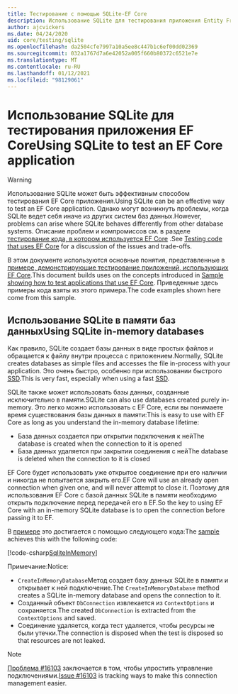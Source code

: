 ```yaml
---
title: Тестирование с помощью SQLite-EF Core
description: Использование SQLite для тестирования приложения Entity Framework Core
author: ajcvickers
ms.date: 04/24/2020
uid: core/testing/sqlite
ms.openlocfilehash: da2504cfe7997a10a5ee8c447b1c6ef00dd02369
ms.sourcegitcommit: 032a1767d7a6e42052a005f660b80372c6521e7e
ms.translationtype: MT
ms.contentlocale: ru-RU
ms.lasthandoff: 01/12/2021
ms.locfileid: "98129061"
---
```

# <a name="using-sqlite-to-test-an-ef-core-application"></a><span data-ttu-id="4aa66-103">Использование SQLite для тестирования приложения EF Core</span><span class="sxs-lookup"><span data-stu-id="4aa66-103">Using SQLite to test an EF Core application</span></span>

> [!WARNING]
> <span data-ttu-id="4aa66-104">Использование SQLite может быть эффективным способом тестирования EF Core приложения.</span><span class="sxs-lookup"><span data-stu-id="4aa66-104">Using SQLite can be an effective way to test an EF Core application.</span></span>
> <span data-ttu-id="4aa66-105">Однако могут возникнуть проблемы, когда SQLite ведет себя иначе из других систем баз данных.</span><span class="sxs-lookup"><span data-stu-id="4aa66-105">However, problems can arise where SQLite behaves differently from other database systems.</span></span>
> <span data-ttu-id="4aa66-106">Описание проблем и компромиссов см. в разделе [тестирование кода, в котором используется EF Core](xref:core/testing/index) .</span><span class="sxs-lookup"><span data-stu-id="4aa66-106">See [Testing code that uses EF Core](xref:core/testing/index) for a discussion of the issues and trade-offs.</span></span>

<span data-ttu-id="4aa66-107">В этом документе используются основные понятия, представленные в [примере, демонстрирующие тестирование приложений, использующих EF Core](xref:core/testing/testing-sample).</span><span class="sxs-lookup"><span data-stu-id="4aa66-107">This document builds uses on the concepts introduced in [Sample showing how to test applications that use EF Core](xref:core/testing/testing-sample).</span></span>
<span data-ttu-id="4aa66-108">Приведенные здесь примеры кода взяты из этого примера.</span><span class="sxs-lookup"><span data-stu-id="4aa66-108">The code examples shown here come from this sample.</span></span>

## <a name="using-sqlite-in-memory-databases"></a><span data-ttu-id="4aa66-109">Использование SQLite в памяти баз данных</span><span class="sxs-lookup"><span data-stu-id="4aa66-109">Using SQLite in-memory databases</span></span>

<span data-ttu-id="4aa66-110">Как правило, SQLite создает базы данных в виде простых файлов и обращается к файлу внутри процесса с приложением.</span><span class="sxs-lookup"><span data-stu-id="4aa66-110">Normally, SQLite creates databases as simple files and accesses the file in-process with your application.</span></span>
<span data-ttu-id="4aa66-111">Это очень быстро, особенно при использовании быстрого [SSD](https://en.wikipedia.org/wiki/Solid-state_drive).</span><span class="sxs-lookup"><span data-stu-id="4aa66-111">This is very fast, especially when using a fast [SSD](https://en.wikipedia.org/wiki/Solid-state_drive).</span></span>

<span data-ttu-id="4aa66-112">SQLite также может использовать базы данных, созданные исключительно в памяти.</span><span class="sxs-lookup"><span data-stu-id="4aa66-112">SQLite can also use databases created purely in-memory.</span></span>
<span data-ttu-id="4aa66-113">Это легко можно использовать с EF Core, если вы понимаете время существования базы данных в памяти:</span><span class="sxs-lookup"><span data-stu-id="4aa66-113">This is easy to use with EF Core as long as you understand the in-memory database lifetime:</span></span>

* <span data-ttu-id="4aa66-114">База данных создается при открытии подключения к ней</span><span class="sxs-lookup"><span data-stu-id="4aa66-114">The database is created when the connection to it is opened</span></span>
* <span data-ttu-id="4aa66-115">База данных удаляется при закрытии соединения с ней</span><span class="sxs-lookup"><span data-stu-id="4aa66-115">The database is deleted when the connection to it is closed</span></span>

<span data-ttu-id="4aa66-116">EF Core будет использовать уже открытое соединение при его наличии и никогда не попытается закрыть его.</span><span class="sxs-lookup"><span data-stu-id="4aa66-116">EF Core will use an already open connection when given one, and will never attempt to close it.</span></span>
<span data-ttu-id="4aa66-117">Поэтому для использования EF Core с базой данных SQLite в памяти необходимо открыть подключение перед передачей его в EF.</span><span class="sxs-lookup"><span data-stu-id="4aa66-117">So the key to using EF Core with an in-memory SQLite database is to open the connection before passing it to EF.</span></span>

<span data-ttu-id="4aa66-118">В [примере](xref:core/testing/testing-sample) это достигается с помощью следующего кода:</span><span class="sxs-lookup"><span data-stu-id="4aa66-118">The [sample](xref:core/testing/testing-sample) achieves this with the following code:</span></span>

[!code-csharp[SqliteInMemory](../../../samples/core/Miscellaneous/Testing/ItemsWebApi/Tests/SqliteInMemoryItemsControllerTest.cs?name=SqliteInMemory)]

<span data-ttu-id="4aa66-119">Примечание:</span><span class="sxs-lookup"><span data-stu-id="4aa66-119">Notice:</span></span>

* <span data-ttu-id="4aa66-120">`CreateInMemoryDatabase`Метод создает базу данных SQLite в памяти и открывает к ней подключение.</span><span class="sxs-lookup"><span data-stu-id="4aa66-120">The `CreateInMemoryDatabase` method creates a SQLite in-memory database and opens the connection to it.</span></span>
* <span data-ttu-id="4aa66-121">Созданный объект `DbConnection` извлекается из `ContextOptions` и сохраняется.</span><span class="sxs-lookup"><span data-stu-id="4aa66-121">The created `DbConnection` is extracted from the `ContextOptions` and saved.</span></span>
* <span data-ttu-id="4aa66-122">Соединение удаляется, когда тест удаляется, чтобы ресурсы не были утечки.</span><span class="sxs-lookup"><span data-stu-id="4aa66-122">The connection is disposed when the test is disposed so that resources are not leaked.</span></span>

> [!NOTE]
> <span data-ttu-id="4aa66-123">[Проблема #16103](https://github.com/dotnet/efcore/issues/16103) заключается в том, чтобы упростить управление подключениями.</span><span class="sxs-lookup"><span data-stu-id="4aa66-123">[Issue #16103](https://github.com/dotnet/efcore/issues/16103) is tracking ways to make this connection management easier.</span></span>

